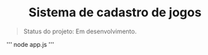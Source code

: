 <h1 align="center">Sistema de cadastro de jogos</h1>

> Status do projeto: Em desenvolvimento. 

'''
node app.js
'''
